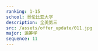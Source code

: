 ```yaml
---
ranking: 1-15
school: 哥伦比亚大学
description: 全美第三
src: /assets/offer_update/011.jpg
major: 运筹学
sequence: 11
---
```

